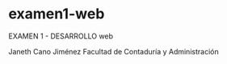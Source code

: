 # examen1-web

EXAMEN 1 - DESARROLLO web

Janeth Cano Jiménez
Facultad de Contaduría y Administración
